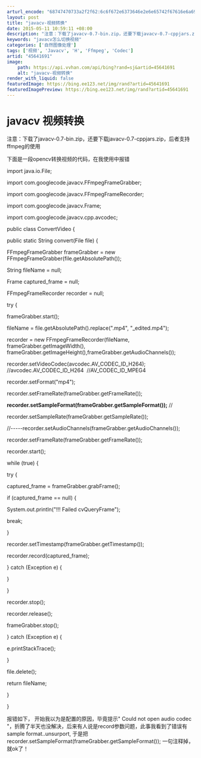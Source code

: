 ```yaml
---
arturl_encode: "68747470733a2f2f62:6c6f672e6373646e2e6e65742f67616e6a69616e686f6e6731:2f61727469636c652f64657461696c732f3435363431363931"
layout: post
title: "javacv-视频转换"
date: 2015-05-11 10:59:11 +08:00
description: "注意：下载了javacv-0.7-bin.zip，还要下载javacv-0.7-cppjars.zi"
keywords: "javacv怎么切换视频"
categories: ['自然图像处理']
tags: ['视频', 'Javacv', 'H', 'Ffmpeg', 'Codec']
artid: "45641691"
image:
    path: https://api.vvhan.com/api/bing?rand=sj&artid=45641691
    alt: "javacv-视频转换"
render_with_liquid: false
featuredImage: https://bing.ee123.net/img/rand?artid=45641691
featuredImagePreview: https://bing.ee123.net/img/rand?artid=45641691
---
```


# javacv 视频转换

注意：下载了javacv-0.7-bin.zip，还要下载javacv-0.7-cppjars.zip，后者支持ffmpeg的使用

下面是一段opencv转换视频的代码，在我使用中报错

import java.io.File;
  
  
import com.googlecode.javacv.FFmpegFrameGrabber;
  
import com.googlecode.javacv.FFmpegFrameRecorder;
  
import com.googlecode.javacv.Frame;
  
import com.googlecode.javacv.cpp.avcodec;
  
  
  
  
public class ConvertVideo {
  
  
  
public static String convert(File file) {
  
  
FFmpegFrameGrabber frameGrabber = new FFmpegFrameGrabber(file.getAbsolutePath());
  
String fileName = null;
  
  
Frame captured_frame = null;
  
  
FFmpegFrameRecorder recorder = null;
  
  
  
try {
  
frameGrabber.start();
  
fileName = file.getAbsolutePath().replace(".mp4", "_edited.mp4");
  
recorder = new FFmpegFrameRecorder(fileName, frameGrabber.getImageWidth(), frameGrabber.getImageHeight(),frameGrabber.getAudioChannels());
  
recorder.setVideoCodec(avcodec.AV_CODEC_ID_H264); //avcodec.AV_CODEC_ID_H264  //AV_CODEC_ID_MPEG4
  
recorder.setFormat("mp4");
  
recorder.setFrameRate(frameGrabber.getFrameRate());
  

**recorder.setSampleFormat(frameGrabber.getSampleFormat());**
//
  
recorder.setSampleRate(frameGrabber.getSampleRate());
  
  
//-----recorder.setAudioChannels(frameGrabber.getAudioChannels());
  
recorder.setFrameRate(frameGrabber.getFrameRate());
  
  
recorder.start();
  
while (true) {
  
try {
  
captured_frame = frameGrabber.grabFrame();
  
  
if (captured_frame == null) {
  
System.out.println("!!! Failed cvQueryFrame");
  
break;
  
  
}
  
recorder.setTimestamp(frameGrabber.getTimestamp());
  
recorder.record(captured_frame);
  
  
} catch (Exception e) {
  
}
  
}
  
recorder.stop();
  
recorder.release();
  
frameGrabber.stop();
  
} catch (Exception e) {
  
e.printStackTrace();
  
}
  
file.delete();
  
return fileName;
  
}
  
  
}

报错如下， 开始我以为是配置的原因，毕竟提示" Could not open audio codec "，折腾了半天也没解决，后来有人说是record参数问题，此事我看到了错误有sample format..unsurport, 于是把recorder.setSampleFormat(frameGrabber.getSampleFormat()); 一句注释掉，就ok了！